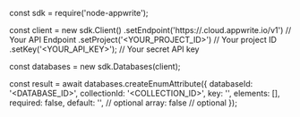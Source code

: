 const sdk = require('node-appwrite');

const client = new sdk.Client()
    .setEndpoint('https://<REGION>.cloud.appwrite.io/v1') // Your API Endpoint
    .setProject('<YOUR_PROJECT_ID>') // Your project ID
    .setKey('<YOUR_API_KEY>'); // Your secret API key

const databases = new sdk.Databases(client);

const result = await databases.createEnumAttribute({
    databaseId: '<DATABASE_ID>',
    collectionId: '<COLLECTION_ID>',
    key: '',
    elements: [],
    required: false,
    default: '<DEFAULT>', // optional
    array: false // optional
});
